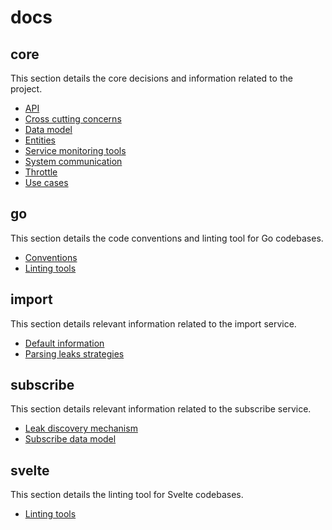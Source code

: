 # docs

## core

This section details the core decisions and information related to the project.

- [API](core/api.md)
- [Cross cutting concerns](core/cross-cutting-concerns.md)
- [Data model](core/data-model.md)
- [Entities](core/entities.md)
- [Service monitoring tools](core/service-monitoring-tools.md)
- [System communication](core/system-communication.md)
- [Throttle](core/throttle.md)
- [Use cases](core/use-cases.md)

## go

This section details the code conventions and linting tool for Go codebases.

- [Conventions](go/conventions.md)
- [Linting tools](go/linting-tools.md)

## import

This section details relevant information related to the import service.

- [Default information](import/default-information.md)
- [Parsing leaks strategies](import/parsing-leaks-strategies.md)

## subscribe

This section details relevant information related to the subscribe service.

- [Leak discovery mechanism](subscribe/leak-discovery-mechanism.md)
- [Subscribe data model](subscribe/subscribe-data-model.md)

## svelte

This section details the linting tool for Svelte codebases.

- [Linting tools](svelte/linting-tools.md)